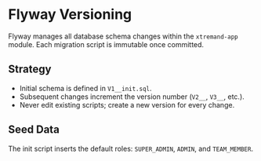 # Flyway Versioning

Flyway manages all database schema changes within the `xtremand-app`
module. Each migration script is immutable once committed.

## Strategy
- Initial schema is defined in `V1__init.sql`.
- Subsequent changes increment the version number (`V2__`, `V3__`, etc.).
- Never edit existing scripts; create a new version for every change.

## Seed Data
The init script inserts the default roles:
`SUPER_ADMIN`, `ADMIN`, and `TEAM_MEMBER`.
